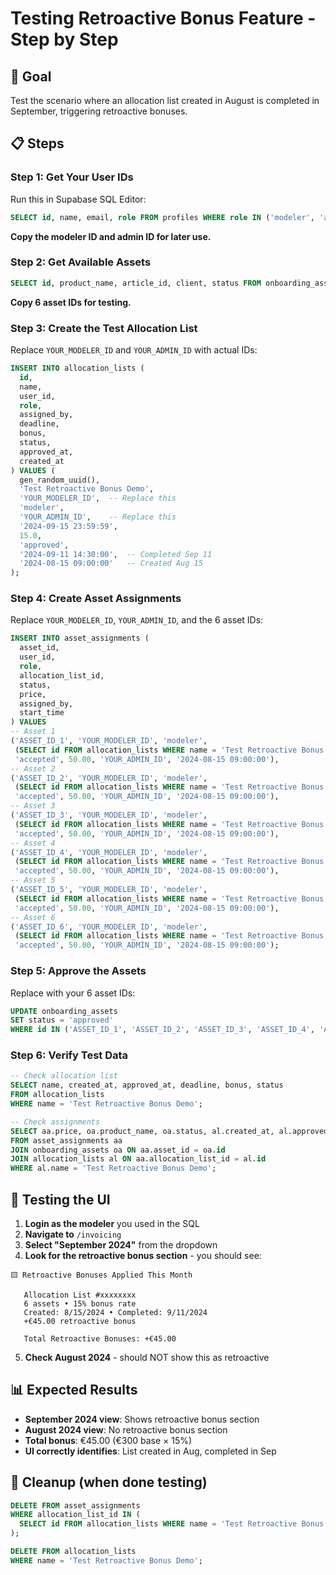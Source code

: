 # Testing Retroactive Bonus Feature - Step by Step

## 🎯 Goal

Test the scenario where an allocation list created in August is completed in September, triggering retroactive bonuses.

## 📋 Steps

### Step 1: Get Your User IDs

Run this in Supabase SQL Editor:

```sql
SELECT id, name, email, role FROM profiles WHERE role IN ('modeler', 'admin') LIMIT 5;
```

**Copy the modeler ID and admin ID for later use.**

### Step 2: Get Available Assets

```sql
SELECT id, product_name, article_id, client, status FROM onboarding_assets LIMIT 10;
```

**Copy 6 asset IDs for testing.**

### Step 3: Create the Test Allocation List

Replace `YOUR_MODELER_ID` and `YOUR_ADMIN_ID` with actual IDs:

```sql
INSERT INTO allocation_lists (
  id,
  name,
  user_id,
  role,
  assigned_by,
  deadline,
  bonus,
  status,
  approved_at,
  created_at
) VALUES (
  gen_random_uuid(),
  'Test Retroactive Bonus Demo',
  'YOUR_MODELER_ID',  -- Replace this
  'modeler',
  'YOUR_ADMIN_ID',    -- Replace this
  '2024-09-15 23:59:59',
  15.0,
  'approved',
  '2024-09-11 14:30:00',  -- Completed Sep 11
  '2024-08-15 09:00:00'   -- Created Aug 15
);
```

### Step 4: Create Asset Assignments

Replace `YOUR_MODELER_ID`, `YOUR_ADMIN_ID`, and the 6 asset IDs:

```sql
INSERT INTO asset_assignments (
  asset_id,
  user_id,
  role,
  allocation_list_id,
  status,
  price,
  assigned_by,
  start_time
) VALUES
-- Asset 1
('ASSET_ID_1', 'YOUR_MODELER_ID', 'modeler',
 (SELECT id FROM allocation_lists WHERE name = 'Test Retroactive Bonus Demo'),
 'accepted', 50.00, 'YOUR_ADMIN_ID', '2024-08-15 09:00:00'),
-- Asset 2
('ASSET_ID_2', 'YOUR_MODELER_ID', 'modeler',
 (SELECT id FROM allocation_lists WHERE name = 'Test Retroactive Bonus Demo'),
 'accepted', 50.00, 'YOUR_ADMIN_ID', '2024-08-15 09:00:00'),
-- Asset 3
('ASSET_ID_3', 'YOUR_MODELER_ID', 'modeler',
 (SELECT id FROM allocation_lists WHERE name = 'Test Retroactive Bonus Demo'),
 'accepted', 50.00, 'YOUR_ADMIN_ID', '2024-08-15 09:00:00'),
-- Asset 4
('ASSET_ID_4', 'YOUR_MODELER_ID', 'modeler',
 (SELECT id FROM allocation_lists WHERE name = 'Test Retroactive Bonus Demo'),
 'accepted', 50.00, 'YOUR_ADMIN_ID', '2024-08-15 09:00:00'),
-- Asset 5
('ASSET_ID_5', 'YOUR_MODELER_ID', 'modeler',
 (SELECT id FROM allocation_lists WHERE name = 'Test Retroactive Bonus Demo'),
 'accepted', 50.00, 'YOUR_ADMIN_ID', '2024-08-15 09:00:00'),
-- Asset 6
('ASSET_ID_6', 'YOUR_MODELER_ID', 'modeler',
 (SELECT id FROM allocation_lists WHERE name = 'Test Retroactive Bonus Demo'),
 'accepted', 50.00, 'YOUR_ADMIN_ID', '2024-08-15 09:00:00');
```

### Step 5: Approve the Assets

Replace with your 6 asset IDs:

```sql
UPDATE onboarding_assets
SET status = 'approved'
WHERE id IN ('ASSET_ID_1', 'ASSET_ID_2', 'ASSET_ID_3', 'ASSET_ID_4', 'ASSET_ID_5', 'ASSET_ID_6');
```

### Step 6: Verify Test Data

```sql
-- Check allocation list
SELECT name, created_at, approved_at, deadline, bonus, status
FROM allocation_lists
WHERE name = 'Test Retroactive Bonus Demo';

-- Check assignments
SELECT aa.price, oa.product_name, oa.status, al.created_at, al.approved_at
FROM asset_assignments aa
JOIN onboarding_assets oa ON aa.asset_id = oa.id
JOIN allocation_lists al ON aa.allocation_list_id = al.id
WHERE al.name = 'Test Retroactive Bonus Demo';
```

## 🧪 Testing the UI

1. **Login as the modeler** you used in the SQL
2. **Navigate to** `/invoicing`
3. **Select "September 2024"** from the dropdown
4. **Look for the retroactive bonus section** - you should see:

```
🟨 Retroactive Bonuses Applied This Month

   Allocation List #xxxxxxxx
   6 assets • 15% bonus rate
   Created: 8/15/2024 • Completed: 9/11/2024
   +€45.00 retroactive bonus

   Total Retroactive Bonuses: +€45.00
```

5. **Check August 2024** - should NOT show this as retroactive

## 📊 Expected Results

- **September 2024 view**: Shows retroactive bonus section
- **August 2024 view**: No retroactive bonus section
- **Total bonus**: €45.00 (€300 base × 15%)
- **UI correctly identifies**: List created in Aug, completed in Sep

## 🧹 Cleanup (when done testing)

```sql
DELETE FROM asset_assignments
WHERE allocation_list_id IN (
  SELECT id FROM allocation_lists WHERE name = 'Test Retroactive Bonus Demo'
);

DELETE FROM allocation_lists
WHERE name = 'Test Retroactive Bonus Demo';
```
